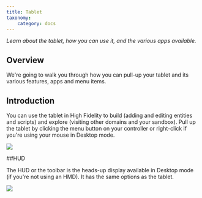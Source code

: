 ```yaml
---
title: Tablet
taxonomy:
    category: docs 
---
```


*Learn about the tablet, how you can use it, and the various apps available.*

## Overview

We're going to walk you through how you can pull-up your tablet and its various features, apps and menu items.

## Introduction

You can use the tablet in High Fidelity to build (adding and editing entities and scripts) and explore (visiting other domains and your sandbox). Pull up the tablet by clicking the menu button on your controller or right-click if you're using your mouse in Desktop mode. 

![](\pull-up-tablet.png)

##HUD 

The HUD or the toolbar is the heads-up display available in Desktop mode (if you're not using an HMD). It has the same options as the tablet.

![](\hud.png)
